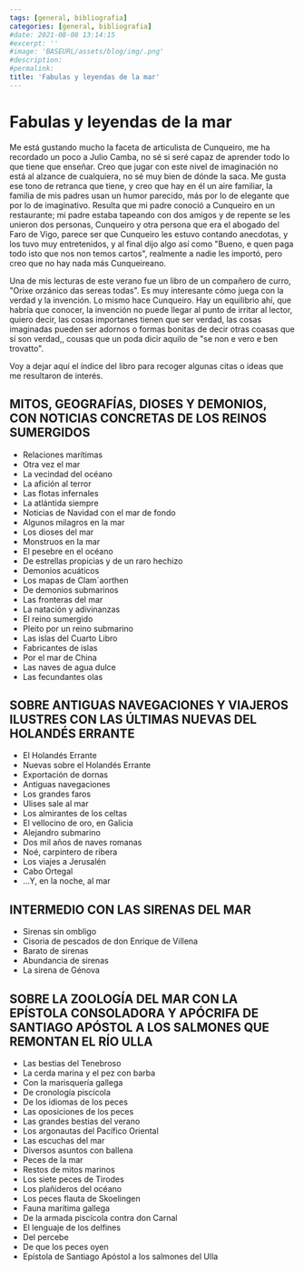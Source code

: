 ```yaml
---
tags: [general, bibliografia]
categories: [general, bibliografia]
#date: 2021-08-08 13:14:15
#excerpt: ''
#image: 'BASEURL/assets/blog/img/.png'
#description:
#permalink:
title: 'Fabulas y leyendas de la mar'
---
```


# Fabulas y leyendas de la mar

Me está gustando mucho la faceta de articulista de Cunqueiro, me ha recordado un poco a Julio Camba, no sé si seré capaz de aprender todo lo que tiene que enseñar. Creo que jugar con este nivel de imaginación no está al alzance de cualquiera, no sé muy bien de dónde la saca. Me gusta ese tono de retranca que tiene, y creo que hay en él un aire familiar, la familia de mis padres usan un humor parecido, más por lo de elegante que por lo de imaginativo. Resulta que mi padre conoció a Cunqueiro en un restaurante; mi padre estaba tapeando con dos amigos y de repente se les unieron dos personas, Cunqueiro y otra persona que era el abogado del Faro de Vigo, parece ser que Cunqueiro les estuvo contando anecdotas, y los tuvo muy entretenidos, y al final dijo algo así como "Bueno, e quen paga todo isto que nos non temos cartos", realmente a nadie les importó, pero creo que no hay nada más Cunqueireano. 

Una de mis lecturas de este verano fue un libro de un compañero de curro, "Orixe orzánico das sereas todas". Es muy interesante cómo juega con la verdad y la invención. Lo mismo hace Cunqueiro. Hay un equilibrio ahí, que habría que conocer, la invención no puede llegar al punto de irritar al lector, quiero decir, las cosas importanes tienen que ser verdad, las cosas imaginadas pueden ser adornos o formas bonitas de decir otras coasas que sí son verdad,, cousas que un poda dicir aquilo de "se non e vero e ben trovatto". 

Voy a dejar aquí el índice del libro para recoger algunas citas o ideas que me resultaron de interés.


## MITOS, GEOGRAFÍAS, DIOSES Y DEMONIOS, CON NOTICIAS CONCRETAS DE LOS REINOS SUMERGIDOS

- Relaciones marítimas
- Otra vez el mar
- La vecindad del océano
- La afición al terror
- Las flotas infernales
- La atlántida siempre
- Noticias de Navidad con el mar de fondo
- Algunos milagros en la mar
- Los dioses del mar
- Monstruos en la mar
- El pesebre en el océano
- De estrellas propicias y de un raro hechizo
- Demonios acuáticos
- Los mapas de Clam´aorthen
- De demonios submarinos
- Las fronteras del mar
- La natación y adivinanzas
- El reino sumergido
- Pleito por un reino submarino
- Las islas del Cuarto Libro
- Fabricantes de islas
- Por el mar de China
- Las naves de agua dulce
- Las fecundantes olas

## SOBRE ANTIGUAS NAVEGACIONES Y VIAJEROS ILUSTRES CON LAS ÚLTIMAS NUEVAS DEL HOLANDÉS ERRANTE

- El Holandés Errante
- Nuevas sobre el Holandés Errante
- Exportación de dornas
- Antiguas navegaciones
- Los grandes faros
- Ulises sale al mar
- Los almirantes de los celtas
- El vellocino de oro, en Galicia
- Alejandro submarino
- Dos mil años de naves romanas
- Noé, carpintero de ribera
- Los viajes a Jerusalén
- Cabo Ortegal
- ...Y, en la noche, al mar

## INTERMEDIO CON LAS SIRENAS DEL MAR

- Sirenas sin ombligo
- Cisoria de pescados de don Enrique de Villena
- Barato de sirenas
- Abundancia de sirenas
- La sirena de Génova

## SOBRE LA ZOOLOGÍA DEL MAR CON LA EPÍSTOLA CONSOLADORA Y APÓCRIFA DE SANTIAGO APÓSTOL A LOS SALMONES QUE REMONTAN EL RÍO ULLA

- Las bestias del Tenebroso
- La cerda marina y el pez con barba
- Con la marisquería gallega
- De cronología piscícola
- De los idiomas de los peces
- Las oposiciones de los peces
- Las grandes bestias del verano
- Los argonautas del Pacífico Oriental
- Las escuchas del mar
- Diversos asuntos con ballena
- Peces de la mar
- Restos de mitos marinos
- Los siete peces de Tirodes
- Los plañideros del océano
- Los peces flauta de Skoelingen
- Fauna marítima gallega
- De la armada piscícola contra don Carnal
- El lenguaje de los delfines
- Del percebe
- De que los peces oyen
- Epístola de Santiago Apóstol a los salmones del Ulla
